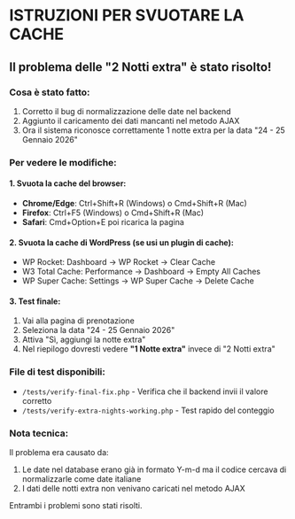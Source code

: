 # ISTRUZIONI PER SVUOTARE LA CACHE

## Il problema delle "2 Notti extra" è stato risolto!

### Cosa è stato fatto:
1. Corretto il bug di normalizzazione delle date nel backend
2. Aggiunto il caricamento dei dati mancanti nel metodo AJAX
3. Ora il sistema riconosce correttamente 1 notte extra per la data "24 - 25 Gennaio 2026"

### Per vedere le modifiche:

#### 1. Svuota la cache del browser:
- **Chrome/Edge**: Ctrl+Shift+R (Windows) o Cmd+Shift+R (Mac)
- **Firefox**: Ctrl+F5 (Windows) o Cmd+Shift+R (Mac)  
- **Safari**: Cmd+Option+E poi ricarica la pagina

#### 2. Svuota la cache di WordPress (se usi un plugin di cache):
- WP Rocket: Dashboard → WP Rocket → Clear Cache
- W3 Total Cache: Performance → Dashboard → Empty All Caches
- WP Super Cache: Settings → WP Super Cache → Delete Cache

#### 3. Test finale:
1. Vai alla pagina di prenotazione
2. Seleziona la data "24 - 25 Gennaio 2026"
3. Attiva "Sì, aggiungi la notte extra"
4. Nel riepilogo dovresti vedere **"1 Notte extra"** invece di "2 Notti extra"

### File di test disponibili:
- `/tests/verify-final-fix.php` - Verifica che il backend invii il valore corretto
- `/tests/verify-extra-nights-working.php` - Test rapido del conteggio

### Nota tecnica:
Il problema era causato da:
1. Le date nel database erano già in formato Y-m-d ma il codice cercava di normalizzarle come date italiane
2. I dati delle notti extra non venivano caricati nel metodo AJAX

Entrambi i problemi sono stati risolti.